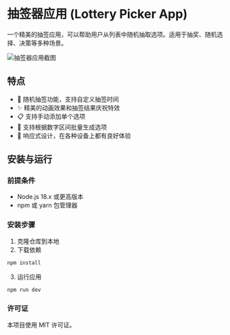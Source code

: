 # 抽签器应用 (Lottery Picker App)

一个精美的抽签应用，可以帮助用户从列表中随机抽取选项。适用于抽奖、随机选择、决策等多种场景。

![抽签器应用截图](https://placeholder.svg?height=400&width=600)

## 特点

- 🎯 随机抽签功能，支持自定义抽签时间
- ✨ 精美的动画效果和抽签结果庆祝特效
- 📋 支持手动添加单个选项
- 🔢 支持根据数字区间批量生成选项
- 🎨 响应式设计，在各种设备上都有良好体验

## 安装与运行

### 前提条件

- Node.js 18.x 或更高版本
- npm 或 yarn 包管理器

### 安装步骤

1. 克隆仓库到本地
2. 下载依赖
```bash
npm install
```

3. 运行应用
```bash
npm run dev
```

### 许可证
本项目使用 MIT 许可证。
